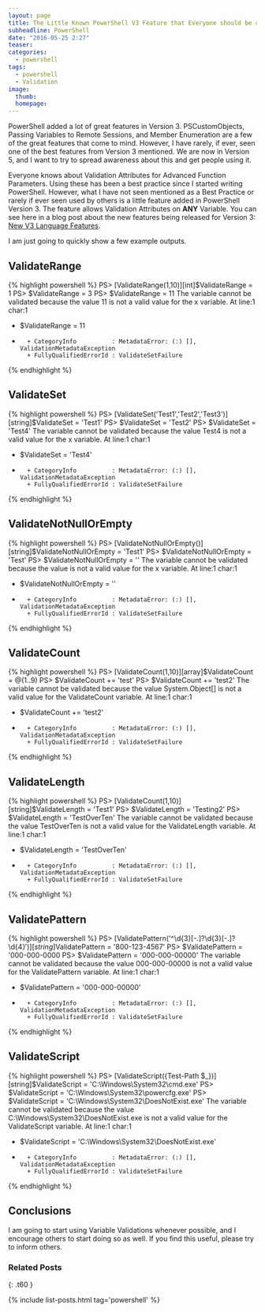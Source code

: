 ```yaml
---
layout: page
title: The Little Known PowerShell V3 Feature that Everyone should be using
subheadline: PowerShell
date: "2016-05-25 2:27"
teaser:
categories:
  - powershell
tags:
  - powershell
  - Validation
image:
  thumb:
  homepage:
---
```


PowerShell added a lot of great features in Version 3. PSCustomObjects, Passing Variables to Remote Sessions, and Member Enumeration are a few of the great features that come to mind. However, I have rarely, if ever, seen one of the best features from Version 3 mentioned. We are now in Version 5, and I want to try to spread awareness about this and get people using it.

Everyone knows about Validation Attributes for Advanced Function Parameters. Using these has been a best practice since I started writing PowerShell. However, what I have not seen mentioned as a Best Practice or rarely if ever seen used by others is a little feature added in PowerShell Version 3. The feature allows Validation Attributes on **ANY** Variable. You can see here in a blog post about the new features being released for Version 3: [New V3 Language Features](https://blogs.msdn.microsoft.com/powershell/2012/06/13/new-v3-language-features/).

I am just going to quickly show a few example outputs.

## ValidateRange

{% highlight powershell %}
PS> [ValidateRange(1,10)][int]$ValidateRange = 1
PS> $ValidateRange = 3
PS> $ValidateRange = 11
The variable cannot be validated because the value 11 is not a valid value for the x variable.
At line:1 char:1
+ $ValidateRange = 11
+ ~~~~~~~
    + CategoryInfo          : MetadataError: (:) [], ValidationMetadataException
    + FullyQualifiedErrorId : ValidateSetFailure
{% endhighlight %}


## ValidateSet
{% highlight powershell %}
PS> [ValidateSet('Test1','Test2','Test3')][string]$ValidateSet = 'Test1'
PS> $ValidateSet = 'Test2'
PS> $ValidateSet = 'Test4'
The variable cannot be validated because the value Test4 is not a valid value for the x variable.
At line:1 char:1
+ $ValidateSet = 'Test4'
+ ~~~~~~~~~~~~
    + CategoryInfo          : MetadataError: (:) [], ValidationMetadataException
    + FullyQualifiedErrorId : ValidateSetFailure
{% endhighlight %}


## ValidateNotNullOrEmpty
{% highlight powershell %}
PS> [ValidateNotNullOrEmpty()][string]$ValidateNotNullOrEmpty = 'Test1'
PS> $ValidateNotNullOrEmpty = 'Test'
PS> $ValidateNotNullOrEmpty = ''
The variable cannot be validated because the value  is not a valid value for the x variable.
At line:1 char:1
+ $ValidateNotNullOrEmpty = ''
+ ~~~~~~~
    + CategoryInfo          : MetadataError: (:) [], ValidationMetadataException
    + FullyQualifiedErrorId : ValidateSetFailure
{% endhighlight %}


## ValidateCount
{% highlight powershell %}
PS> [ValidateCount(1,10)][array]$ValidateCount = @(1..9)
PS> $ValidateCount += 'test'
PS> $ValidateCount += 'test2'
The variable cannot be validated because the value System.Object[] is not a valid value for the ValidateCount variable.
At line:1 char:1
+ $ValidateCount += 'test2'
+ ~~~~~~~~~~~~~~~~~~~~~~~~~
    + CategoryInfo          : MetadataError: (:) [], ValidationMetadataException
    + FullyQualifiedErrorId : ValidateSetFailure
{% endhighlight %}


## ValidateLength
{% highlight powershell %}
PS> [ValidateCount(1,10)][string]$ValidateLength = 'Test1'
PS> $ValidateLength = 'Testing2'
PS> $ValidateLength = 'TestOverTen'
The variable cannot be validated because the value TestOverTen is not a valid value for the ValidateLength variable.
At line:1 char:1
+ $ValidateLength = 'TestOverTen'
+ ~~~~~~~~~~~~~~~~~~~~~~~~~~~~~~~
    + CategoryInfo          : MetadataError: (:) [], ValidationMetadataException
    + FullyQualifiedErrorId : ValidateSetFailure
{% endhighlight %}


## ValidatePattern
{% highlight powershell %}
PS> [ValidatePattern('^\d{3}[-.]?\d{3}[-.]?\d{4}$')][string]$ValidatePattern = '800-123-4567'
PS> $ValidatePattern = '000-000-0000
PS> $ValidatePattern = '000-000-00000'
The variable cannot be validated because the value 000-000-00000 is not a valid value for the ValidatePattern variable.
At line:1 char:1
+ $ValidatePattern = '000-000-00000'
+ ~~~~~~~~~~~~~~~~~~~~~~~~~~~~~~~~~~
    + CategoryInfo          : MetadataError: (:) [], ValidationMetadataException
    + FullyQualifiedErrorId : ValidateSetFailure
{% endhighlight %}


## ValidateScript
{% highlight powershell %}
PS> [ValidateScript({Test-Path $_})][string]$ValidateScript = 'C:\Windows\System32\cmd.exe'
PS> $ValidateScript = 'C:\Windows\System32\powercfg.exe'
PS> $ValidateScript = 'C:\Windows\System32\DoesNotExist.exe'
The variable cannot be validated because the value C:\Windows\System32\DoesNotExist.exe is not a valid value for the ValidateScript variable.
At line:1 char:1
+ $ValidateScript = 'C:\Windows\System32\DoesNotExist.exe'
+ ~~~~~~~~~~~~~~~~~~~~~~~~~~~~~~~~~~~~~~~~~~~~~~~~~~~~~~~~
    + CategoryInfo          : MetadataError: (:) [], ValidationMetadataException
    + FullyQualifiedErrorId : ValidateSetFailure
{% endhighlight %}


## Conclusions
I am going to start using Variable Validations whenever possible, and I encourage others to start doing so as well. If you find this useful, please try to inform others.


### Related Posts
{: .t60 }

{% include list-posts.html tag='powershell' %}
